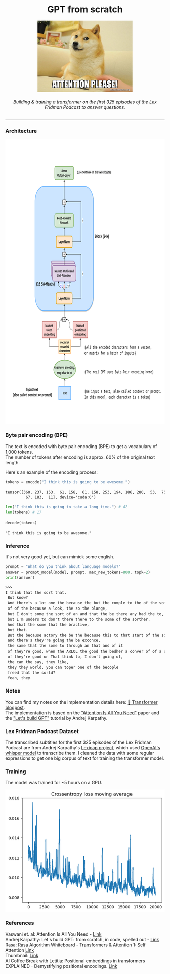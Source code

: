## 
# <div align="center">GPT from scratch</div>

<div align="center"><img src="https://github.com/till2/GPT_from_scratch/blob/main/images/Attention_is_all_you_need.jpg?raw=true" width="300" height="225"/></div>

######  <div align="center">Building & training a transformer on the first 325 episodes of the Lex Fridman Podcast to answer questions.</div>

-------------------------------

### Architecture

<div align="center"><img src="https://github.com/till2/GPT_from_scratch/blob/main/images/architecture.png?raw=true" width="830" height="900"/></div>

### Byte pair encoding (BPE)

The text is encoded with byte pair encoding (BPE) to get a vocabulary of 1,000 tokens. <br>
The number of tokens after encoding is approx. 60% of the original text length.

Here's an example of the encoding process:

```py
tokens = encode("I think this is going to be awesome.")
```

```txt
tensor([360, 237, 153,  61, 158,  61, 158, 253, 194, 186, 280,  53,  75, 169,
         67, 183,  11], device='cuda:0')
```
    
```py
len("I think this is going to take a long time.") # 42
len(tokens) # 17

decode(tokens)
```

```txt
"I think this is going to be awesome."
```


### Inference

It's not very good yet, but can mimick some english.

```py
prompt = "What do you think about language models?"
answer = prompt_model(model, prompt, max_new_tokens=800, topk=2)
print(answer)
```

```txt
>>>
I think that the sort that.
 But know?
 And there's a lot one the because the but the comple to the of the somether and of comple
 of of the because a look, the so the blange,
 but I don't some the sort of an and that the be there any had the to,
 but I'm unders to don't there there to the some of the sorther.
 And that the some that the bractive,
 but that.
 But the because actory the be the because this to that start of the some the call the of the
 and there's they're going the be exconce,
 the same that the some to through an that and of it
 of they're good, when the ARLOL the good the bedher a conver of of a conver the be of the see
 of they're good on That think to, I don't going of,
 the can the say, they like,
 they they world, you can toper one of the becople
 freed that the sorld?
 Yeah, they
```

### Notes

You can find my notes on the implementation details here: [🤖 Transformer blogpost](https://till2.github.io/blog/2023/02/17/transformers). <br>
The implementation is based on the ["Attention Is All You Need"](https://arxiv.org/pdf/1706.03762.pdf) paper and the ["Let's build GPT"](https://youtu.be/kCc8FmEb1nY) tutorial by Andrej Karpathy.


### Lex Fridman Podcast Dataset

The transcribed subtitles for the first 325 episodes of the Lex Fridman Podcast are from Andrej Karpathy's [Lexicap project](https://karpathy.ai/lexicap/index.html), which used [OpenAI's whisper model](https://github.com/openai/whisper) to transcribe them. I cleaned the data with some regular expressions to get one big corpus of text for training the transformer model.

### Training

The model was trained for ~5 hours on a GPU.

<div align="center"><img src="https://github.com/till2/GPT_from_scratch/blob/main/images/training_plot.png?raw=true"/></div>


### References

Vaswani et. al: Attention Is All You Need - [Link](https://arxiv.org/pdf/1706.03762.pdf) <br>
Andrej Karpathy: Let's build GPT: from scratch, in code, spelled out - [Link](https://youtu.be/kCc8FmEb1nY) <br>
Rasa: Rasa Algorithm Whiteboard - Transformers & Attention 1: Self Attention [Link](https://youtu.be/yGTUuEx3GkA) <br>
Thumbnail: [Link](https://makeameme.org/meme/attention-please-d7217f13d3) <br>
AI Coffee Break with Letitia: Positional embeddings in transformers EXPLAINED - Demystifying positional encodings. [Link](https://youtu.be/1biZfFLPRSY) <br>


